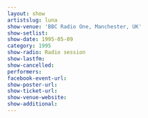 ```yaml
---
layout: show
artistslug: luna
show-venue: 'BBC Radio One, Manchester, UK'
show-setlist: 
show-date: 1995-05-09
category: 1995
show-radio: Radio session
show-lastfm: 
show-cancelled: 
performers: 
facebook-event-url: 
show-poster-url: 
show-ticket-url: 
show-venue-website: 
show-additional: 
---
```


